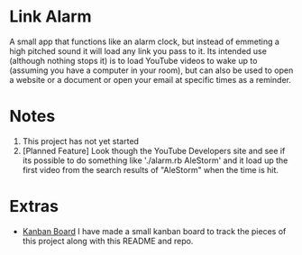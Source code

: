 Link Alarm
==========

A small app that functions like an alarm clock, but instead of emmeting a high pitched sound it will load any link you pass to it. Its intended use (although nothing stops it) is to load YouTube videos to wake up to (assuming you have a computer in your room), but can also be used to open a website or a document or open your email at specific times as a reminder.

Notes
=====

1. This project has not yet started
2. [Planned Feature] Look though the YouTube Developers site and see if its possible to do something like './alarm.rb AleStorm' and it load up the first video from the search results of "AleStorm" when the time is hit.

Extras
=====

* [Kanban Board](https://trello.com/b/Q65rSr2s/challsted-video-alarm-clock) I have made a small kanban board to track the pieces of this project along with this README and repo.
